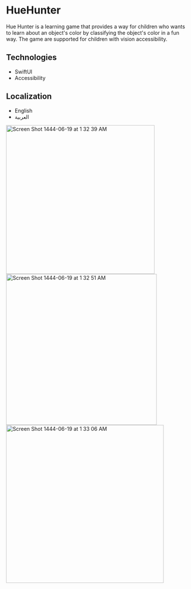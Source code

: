 # HueHunter
Hue Hunter is a learning game that provides a way for children who wants to 
learn about an object's color by classifying the object's color in a fun way.
The game are supported for children with vision accessibility.

## Technologies
- SwiftUI </br>
- Accessibility </br>

## Localization
- English </br>
- العربية </br>


<img width="405" alt="Screen Shot 1444-06-19 at 1 32 39 AM" src="https://user-images.githubusercontent.com/90142160/211932350-c8d75b3c-38dc-4e1d-b00a-8dc373684eb2.png"><img width="411" alt="Screen Shot 1444-06-19 at 1 32 51 AM" src="https://user-images.githubusercontent.com/90142160/211932478-034d87e8-3a1a-40e3-b4d7-f477a7070649.png"><img width="430" alt="Screen Shot 1444-06-19 at 1 33 06 AM" src="https://user-images.githubusercontent.com/90142160/211932580-b66ecdb8-d7f3-44df-af60-90b6aa3c2ecf.png">
